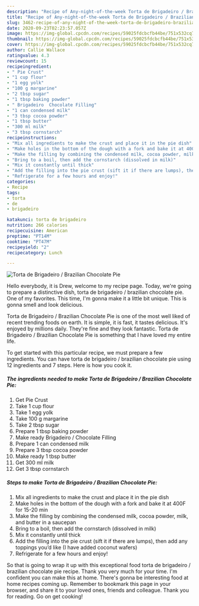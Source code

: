 ```yaml
---
description: "Recipe of Any-night-of-the-week Torta de Brigadeiro / Brazilian Chocolate Pie"
title: "Recipe of Any-night-of-the-week Torta de Brigadeiro / Brazilian Chocolate Pie"
slug: 3462-recipe-of-any-night-of-the-week-torta-de-brigadeiro-brazilian-chocolate-pie
date: 2020-09-23T02:23:57.057Z
image: https://img-global.cpcdn.com/recipes/59025fdcbcfb44be/751x532cq70/torta-de-brigadeiro-brazilian-chocolate-pie-recipe-main-photo.jpg
thumbnail: https://img-global.cpcdn.com/recipes/59025fdcbcfb44be/751x532cq70/torta-de-brigadeiro-brazilian-chocolate-pie-recipe-main-photo.jpg
cover: https://img-global.cpcdn.com/recipes/59025fdcbcfb44be/751x532cq70/torta-de-brigadeiro-brazilian-chocolate-pie-recipe-main-photo.jpg
author: Callie Wallace
ratingvalue: 4.3
reviewcount: 15
recipeingredient:
- " Pie Crust"
- "1 cup flour"
- "1 egg yolk"
- "100 g margarine"
- "2 tbsp sugar"
- "1 tbsp baking powder"
- " Brigadeiro  Chocolate Filling"
- "1 can condensed milk"
- "3 tbsp cocoa powder"
- "1 tbsp butter"
- "300 ml milk"
- "3 tbsp cornstarch"
recipeinstructions:
- "Mix all ingredients to make the crust and place it in the pie dish"
- "Make holes in the bottom of the dough with a fork and bake it at 400F for 15-20 min"
- "Make the filling by combining the condensed milk, cocoa powder, milk, and butter in a saucepan"
- "Bring to a boil, then add the cornstarch (dissolved in milk)"
- "Mix it constantly until thick"
- "Add the filling into the pie crust (sift it if there are lumps), then add any toppings you’d like (I have added coconut wafers)"
- "Refrigerate for a few hours and enjoy!"
categories:
- Recipe
tags:
- torta
- de
- brigadeiro

katakunci: torta de brigadeiro 
nutrition: 266 calories
recipecuisine: American
preptime: "PT14M"
cooktime: "PT47M"
recipeyield: "2"
recipecategory: Lunch

---
```



![Torta de Brigadeiro / Brazilian Chocolate Pie](https://img-global.cpcdn.com/recipes/59025fdcbcfb44be/751x532cq70/torta-de-brigadeiro-brazilian-chocolate-pie-recipe-main-photo.jpg)

Hello everybody, it is Drew, welcome to my recipe page. Today, we're going to prepare a distinctive dish, torta de brigadeiro / brazilian chocolate pie. One of my favorites. This time, I'm gonna make it a little bit unique. This is gonna smell and look delicious.



Torta de Brigadeiro / Brazilian Chocolate Pie is one of the most well liked of recent trending foods on earth. It is simple, it is fast, it tastes delicious. It's enjoyed by millions daily. They're fine and they look fantastic. Torta de Brigadeiro / Brazilian Chocolate Pie is something that I have loved my entire life.


To get started with this particular recipe, we must prepare a few ingredients. You can have torta de brigadeiro / brazilian chocolate pie using 12 ingredients and 7 steps. Here is how you cook it.

<!--inarticleads1-->

##### The ingredients needed to make Torta de Brigadeiro / Brazilian Chocolate Pie:

1. Get  Pie Crust
1. Take 1 cup flour
1. Take 1 egg yolk
1. Take 100 g margarine
1. Take 2 tbsp sugar
1. Prepare 1 tbsp baking powder
1. Make ready  Brigadeiro / Chocolate Filling
1. Prepare 1 can condensed milk
1. Prepare 3 tbsp cocoa powder
1. Make ready 1 tbsp butter
1. Get 300 ml milk
1. Get 3 tbsp cornstarch




<!--inarticleads2-->

##### Steps to make Torta de Brigadeiro / Brazilian Chocolate Pie:

1. Mix all ingredients to make the crust and place it in the pie dish
1. Make holes in the bottom of the dough with a fork and bake it at 400F for 15-20 min
1. Make the filling by combining the condensed milk, cocoa powder, milk, and butter in a saucepan
1. Bring to a boil, then add the cornstarch (dissolved in milk)
1. Mix it constantly until thick
1. Add the filling into the pie crust (sift it if there are lumps), then add any toppings you’d like (I have added coconut wafers)
1. Refrigerate for a few hours and enjoy!




So that is going to wrap it up with this exceptional food torta de brigadeiro / brazilian chocolate pie recipe. Thank you very much for your time. I'm confident you can make this at home. There's gonna be interesting food at home recipes coming up. Remember to bookmark this page in your browser, and share it to your loved ones, friends and colleague. Thank you for reading. Go on get cooking!

